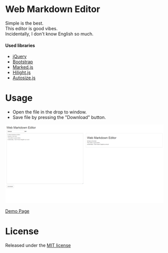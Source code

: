 # Web Markdown Editor
Simple is the best.  
This editor is good vibes.  
Incidentally, I don't know English so much.

#### Used  libraries
* [jQuery](https://github.com/jquery/jquery)
* [Bootstrap](https://github.com/twbs/bootstrap)
* [Marked.js](https://github.com/chjj/marked)
* [Hilight.js](https://github.com/isagalaev/highlight.js)
* [Autosize.js](https://github.com/jackmoore/autosize)

# Usage
* Open the file in the drop to window.  
* Save file by pressing the "Download" button.

![Screen capture](images/wmde.png)  

[Demo Page](http://tnmtmst.github.io/wmde/)

# License
Released under the [MIT license](http://opensource.org/licenses/mit-license.php)